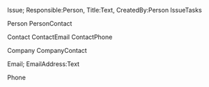 Issue; Responsible:Person, Title:Text, CreatedBy:Person
  IssueTasks

Person
  PersonContact
  
Contact
  ContactEmail
  ContactPhone

Company
  CompanyContact

Email; EmailAddress:Text

Phone
